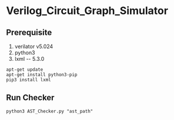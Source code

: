# Verilog_Circuit_Graph_Simulator
## Prerequisite
1. verilator v5.024
2. python3
3. lxml -- 5.3.0
```
apt-get update
apt-get install python3-pip
pip3 install lxml
```

## Run Checker
`python3 AST_Checker.py "ast_path"`
